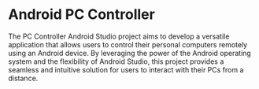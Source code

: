 # Android PC Controller
The PC Controller Android Studio project aims to develop a versatile application that
allows users to control their personal computers remotely using an Android device. By
leveraging the power of the Android operating system and the flexibility of Android Studio,
this project provides a seamless and intuitive solution for users to interact with their PCs from
a distance.